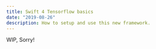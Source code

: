 ```yaml
---
title: Swift 4 Tensorflow basics
date: "2019-08-26"
description: How to setup and use this new framework.
---
```


WIP, Sorry!
